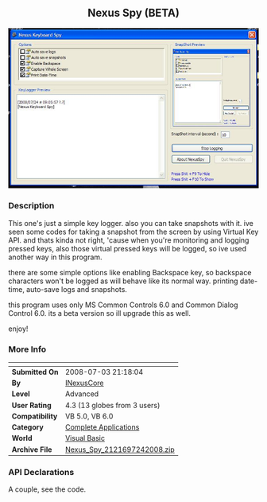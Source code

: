 ﻿<div align="center">

## Nexus Spy \(BETA\)

<img src="PIC2008724124252495.JPG">
</div>

### Description

This one's just a simple key logger. also you can take snapshots with it. ive seen some codes for taking a snapshot from the screen by using Virtual Key API. and thats kinda not right, 'cause when you're monitoring and logging pressed keys, also those virtual pressed keys will be logged, so ive used another way in this program.

there are some simple options like enabling Backspace key, so backspace characters won't be logged as will behave like its normal way. printing date-time, auto-save logs and snapshots.

this program uses only MS Common Controls 6.0 and Common Dialog Control 6.0. its a beta version so ill upgrade this as well.

enjoy!
 
### More Info
 


<span>             |<span>
---                |---
**Submitted On**   |2008-07-03 21:18:04
**By**             |[INexusCore](https://github.com/Planet-Source-Code/PSCIndex/blob/master/ByAuthor/inexuscore.md)
**Level**          |Advanced
**User Rating**    |4.3 (13 globes from 3 users)
**Compatibility**  |VB 5\.0, VB 6\.0
**Category**       |[Complete Applications](https://github.com/Planet-Source-Code/PSCIndex/blob/master/ByCategory/complete-applications__1-27.md)
**World**          |[Visual Basic](https://github.com/Planet-Source-Code/PSCIndex/blob/master/ByWorld/visual-basic.md)
**Archive File**   |[Nexus\_Spy\_2121697242008\.zip](https://github.com/Planet-Source-Code/inexuscore-nexus-spy-beta__1-70877/archive/master.zip)

### API Declarations

A couple, see the code.





